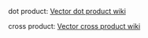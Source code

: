dot product: [Vector dot product wiki](https://en.wikipedia.org/wiki/Dot_product)

cross product: [Vector cross product wiki](https://en.wikipedia.org/wiki/Cross_product)

